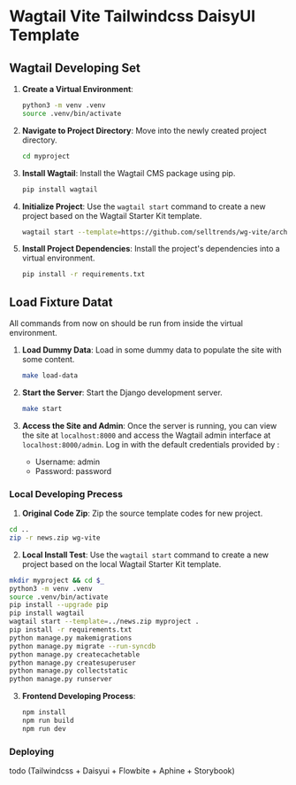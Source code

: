 # Wagtail Vite Tailwindcss DaisyUI Template


## Wagtail Developing Set

1. **Create a Virtual Environment**: 

   ```bash
   python3 -m venv .venv
   source .venv/bin/activate
   ```

2. **Navigate to Project Directory**: Move into the newly created project directory.

   ```bash
   cd myproject
   ```

3. **Install Wagtail**: Install the Wagtail CMS package using pip.

   ```bash
   pip install wagtail
   ```

4. **Initialize Project**: Use the `wagtail start` command to create a new project based on the Wagtail Starter Kit template.

   ```bash
   wagtail start --template=https://github.com/selltrends/wg-vite/archive/refs/heads/main.zip myproject .
   ```

5. **Install Project Dependencies**: Install the project's dependencies into a virtual environment.

   ```bash
   pip install -r requirements.txt
   ```

## Load Fixture Datat

All commands from now on should be run from inside the virtual environment.

1. **Load Dummy Data**: Load in some dummy data to populate the site with some content.

   ```bash
   make load-data
   ```

2. **Start the Server**: Start the Django development server.

   ```bash
   make start
   ```

3. **Access the Site and Admin**: Once the server is running, you can view the site at `localhost:8000` and access the Wagtail admin interface at `localhost:8000/admin`. Log in with the default credentials provided by :

    - Username: admin
    - Password: password


### Local Developing Precess

1.  **Original Code Zip**: Zip the source template codes for new project.

   ```bash
   cd .. 
   zip -r news.zip wg-vite
   ```



2.  **Local Install Test**: Use the `wagtail start` command to create a new project based on the local Wagtail Starter Kit template.

   ```bash
   mkdir myproject && cd $_
   python3 -m venv .venv
   source .venv/bin/activate
   pip install --upgrade pip
   pip install wagtail
   wagtail start --template=../news.zip myproject .
   pip install -r requirements.txt
   python manage.py makemigrations
   python manage.py migrate --run-syncdb 
   python manage.py createcachetable
   python manage.py createsuperuser
   python manage.py collectstatic
   python manage.py runserver
   ```

3. **Frontend Developing Process**:
   ```bash
   npm install 
   npm run build
   npm run dev
   ```
### Deploying

todo (Tailwindcss + Daisyui + Flowbite + Aphine + Storybook)